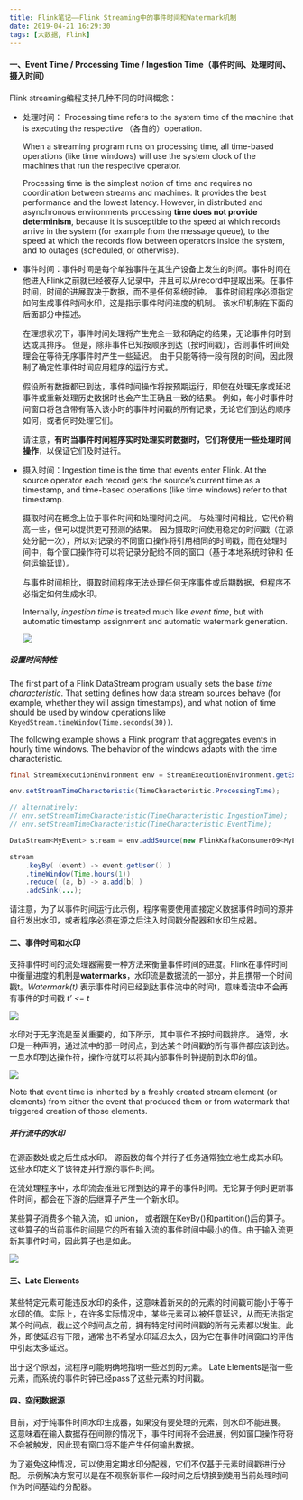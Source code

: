 ```yaml
---
title: Flink笔记——Flink Streaming中的事件时间和Watermark机制
date: 2019-04-21 16:29:30
tags: [大数据, Flink]
---
```


#### 一、Event Time / Processing Time / Ingestion Time（事件时间、处理时间、摄入时间）

Flink streaming编程支持几种不同的时间概念：

* 处理时间： Processing time refers to the system time of the machine that is executing the respective （各自的）operation.

  When a streaming program runs on processing time, all time-based operations (like time windows) will use the system clock of the machines that run the respective operator. 

  Processing time is the simplest notion of time and requires no coordination between streams and machines. It provides the best performance and the lowest latency. However, in distributed and asynchronous environments processing **time does not provide determinism**, because it is susceptible to the speed at which records arrive in the system (for example from the message queue), to the speed at which the records flow between operators inside the system, and to outages (scheduled, or otherwise).

<!-- more--> 

* 事件时间：事件时间是每个单独事件在其生产设备上发生的时间。事件时间在他进入Flink之前就已经被存入记录中，并且可以从record中提取出来。在事件时间，时间的进展取决于数据，而不是任何系统时钟。 事件时间程序必须指定如何生成事件时间水印，这是指示事件时间进度的机制。 该水印机制在下面的后面部分中描述。

  在理想状况下，事件时间处理将产生完全一致和确定的结果，无论事件何时到达或其排序。 但是，除非事件已知按顺序到达（按时间戳），否则事件时间处理会在等待无序事件时产生一些延迟。 由于只能等待一段有限的时间，因此限制了确定性事件时间应用程序的运行方式。

  假设所有数据都已到达，事件时间操作将按预期运行，即使在处理无序或延迟事件或重新处理历史数据时也会产生正确且一致的结果。 例如，每小时事件时间窗口将包含带有落入该小时的事件时间戳的所有记录，无论它们到达的顺序如何，或者何时处理它们。 

  请注意，**有时当事件时间程序实时处理实时数据时，它们将使用一些处理时间操作**，以保证它们及时进行。

* 摄入时间：Ingestion time is the time that events enter Flink. At the source operator each record gets the source’s current time as a timestamp, and time-based operations (like time windows) refer to that timestamp.

  摄取时间在概念上位于事件时间和处理时间之间。 与处理时间相比，它代价稍高一些，但可以提供更可预测的结果。 因为摄取时间使用稳定的时间戳（在源处分配一次），所以对记录的不同窗口操作将引用相同的时间戳，而在处理时间中，每个窗口操作符可以将记录分配给不同的窗口（基于本地系统时钟和 任何运输延误）。

  与事件时间相比，摄取时间程序无法处理任何无序事件或后期数据，但程序不必指定如何生成水印。

  Internally, *ingestion time* is treated much like *event time*, but with automatic timestamp assignment and automatic watermark generation.

  ![](https://ci.apache.org/projects/flink/flink-docs-release-1.8/fig/times_clocks.svg)

##### 设置时间特性

The first part of a Flink DataStream program usually sets the base *time characteristic*. That setting defines how data stream sources behave (for example, whether they will assign timestamps), and what notion of time should be used by window operations like `KeyedStream.timeWindow(Time.seconds(30))`.

The following example shows a Flink program that aggregates events in hourly time windows. The behavior of the windows adapts with the time characteristic.

```java
final StreamExecutionEnvironment env = StreamExecutionEnvironment.getExecutionEnvironment();

env.setStreamTimeCharacteristic(TimeCharacteristic.ProcessingTime);

// alternatively:
// env.setStreamTimeCharacteristic(TimeCharacteristic.IngestionTime);
// env.setStreamTimeCharacteristic(TimeCharacteristic.EventTime);

DataStream<MyEvent> stream = env.addSource(new FlinkKafkaConsumer09<MyEvent>(topic, schema, props));

stream
    .keyBy( (event) -> event.getUser() )
    .timeWindow(Time.hours(1))
    .reduce( (a, b) -> a.add(b) )
    .addSink(...);
```

请注意，为了以事件时间运行此示例，程序需要使用直接定义数据事件时间的源并自行发出水印，或者程序必须在源之后注入时间戳分配器和水印生成器。

#### 二、事件时间和水印

支持事件时间的流处理器需要一种方法来衡量事件时间的进度。Flink在事件时间中衡量进度的机制是**watermarks**，水印流是数据流的一部分，并且携带一个时间戳t。*Watermark(t)* 表示事件时间已经到达事件流中的时间t，意味着流中不会再有事件的时间戳 *t’ <= t*

![](https://ci.apache.org/projects/flink/flink-docs-release-1.8/fig/stream_watermark_in_order.svg)

水印对于无序流是至关重要的，如下所示，其中事件不按时间戳排序。 通常，水印是一种声明，通过流中的那一时间点，到达某个时间戳的所有事件都应该到达。 一旦水印到达操作符，操作符就可以将其内部事件时钟提前到水印的值。

![](https://ci.apache.org/projects/flink/flink-docs-release-1.8/fig/stream_watermark_out_of_order.svg)

Note that event time is inherited by a freshly created stream element (or elements) from either the event that produced them or from watermark that triggered creation of those elements.

##### 并行流中的水印

在源函数处或之后生成水印。 源函数的每个并行子任务通常独立地生成其水印。 这些水印定义了该特定并行源的事件时间。

在流处理程序中，水印流会推进它所到达的算子的事件时间。无论算子何时更新事件时间，都会在下游的后继算子产生一个新水印。

某些算子消费多个输入流，如 union， 或者跟在KeyBy()和partition()后的算子。这些算子的当前事件时间是它的所有输入流的事件时间中最小的值。由于输入流更新其事件时间，因此算子也是如此。

![](https://ci.apache.org/projects/flink/flink-docs-release-1.8/fig/parallel_streams_watermarks.svg)

#### 三、Late Elements

某些特定元素可能违反水印的条件，这意味着新来的的元素的时间戳可能小于等于水印的值。实际上，在许多实际情况中，某些元素可以被任意延迟，从而无法指定某个时间点，截止这个时间点之前，拥有特定时间时间戳的所有元素都以发生。此外，即使延迟有下限，通常也不希望水印延迟太久，因为它在事件时间窗口的评估中引起太多延迟。

出于这个原因，流程序可能明确地指明一些迟到的元素。 Late Elements是指一些元素，而系统的事件时钟已经pass了这些元素的时间戳。

#### 四、空闲数据源

目前，对于纯事件时间水印生成器，如果没有要处理的元素，则水印不能进展。 这意味着在输入数据存在间隙的情况下，事件时间将不会进展，例如窗口操作符将不会被触发，因此现有窗口将不能产生任何输出数据。

为了避免这种情况，可以使用定期水印分配器，它们不仅基于元素时间戳进行分配。 示例解决方案可以是在不观察新事件一段时间之后切换到使用当前处理时间作为时间基础的分配器。

